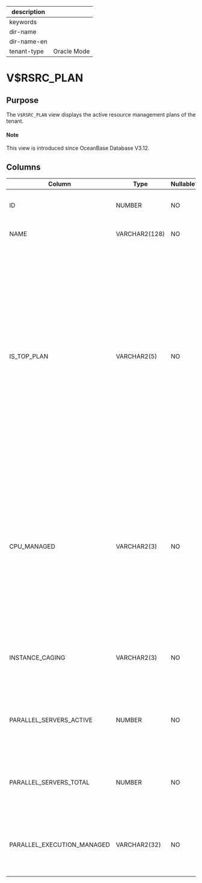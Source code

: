 |description||
|---|---|
|keywords||
|dir-name||
|dir-name-en||
|tenant-type|Oracle Mode|

# V$RSRC_PLAN

## Purpose

The `V$RSRC_PLAN` view displays the active resource management plans of the tenant.

<main id="notice" type='explain'>
  <h4>Note</h4>
  <p>This view is introduced since OceanBase Database V3.12. </p>
</main>

## Columns

| Column | Type | Nullable? | Description |
|----------------------------|---------------|------------|--------------------------------------------------------------------------------|
| ID | NUMBER | NO | The globally unique ID of the resource plan.  |
| NAME | VARCHAR2(128) | NO | The name of the resource plan.  |
| IS_TOP_PLAN | VARCHAR2(5) | NO | Indicates whether the current resource plan is the current top-level plan. Valid values: <li> `TRUE`: The current resource plan is the current top-level plan.   <li> `FALSE`: The current resource plan is a subplan under the current top-level plan. At present, the value of this column is fixed to `TRUE` in OceanBase Database.  |
| CPU_MANAGED | VARCHAR2(3) | NO | Indicates whether parameters for managing the CPU utilization have been configured in the current resource plan. Valid values: <li> `ON`: Yes.   <li> `OFF`: No. At present, the value of this column is fixed to `ON` in OceanBase Database.  |
| INSTANCE_CAGING | VARCHAR2(3) | NO | This column is used only for the purpose of compatibility, and the value is fixed at `NULL`.  |
| PARALLEL_SERVERS_ACTIVE | NUMBER | NO | This column is used only for the purpose of compatibility, and the value is fixed at `NULL`.  |
| PARALLEL_SERVERS_TOTAL | NUMBER | NO | This column is used only for the purpose of compatibility, and the value is fixed at `NULL`.  |
| PARALLEL_EXECUTION_MANAGED | VARCHAR2(32) | NO | This column is used only for the purpose of compatibility, and the value is fixed at `NULL`.  |

